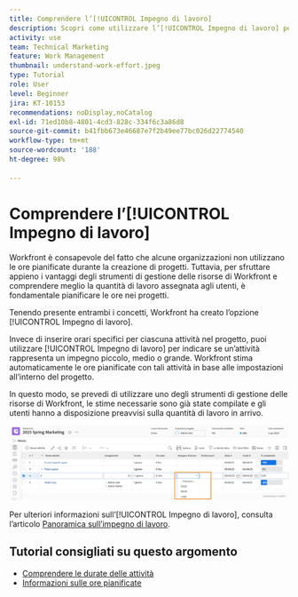 ```yaml
---
title: Comprendere l’[!UICONTROL Impegno di lavoro]
description: Scopri come utilizzare l’[!UICONTROL Impegno di lavoro] per ottenere una stima rapida delle ore pianificate nella timeline del progetto.
activity: use
team: Technical Marketing
feature: Work Management
thumbnail: understand-work-effort.jpeg
type: Tutorial
role: User
level: Beginner
jira: KT-10153
recommendations: noDisplay,noCatalog
exl-id: 71ed10b8-4801-4cd3-828c-334f6c3a86d8
source-git-commit: b41fbb673e46687e7f2b49ee77bc026d22774540
workflow-type: tm+mt
source-wordcount: '188'
ht-degree: 98%

---
```


# Comprendere l’[!UICONTROL Impegno di lavoro]

Workfront è consapevole del fatto che alcune organizzazioni non utilizzano le ore pianificate durante la creazione di progetti. Tuttavia, per sfruttare appieno i vantaggi degli strumenti di gestione delle risorse di Workfront e comprendere meglio la quantità di lavoro assegnata agli utenti, è fondamentale pianificare le ore nei progetti.

Tenendo presente entrambi i concetti, Workfront ha creato l’opzione [!UICONTROL Impegno di lavoro].

Invece di inserire orari specifici per ciascuna attività nel progetto, puoi utilizzare [!UICONTROL Impegno di lavoro] per indicare se un’attività rappresenta un impegno piccolo, medio o grande. Workfront stima automaticamente le ore pianificate con tali attività in base alle impostazioni all’interno del progetto.

In questo modo, se prevedi di utilizzare uno degli strumenti di gestione delle risorse di Workfront, le stime necessarie sono già state compilate e gli utenti hanno a disposizione preavvisi sulla quantità di lavoro in arrivo.

![Elenco attività progetto con la colonna [!UICONTROL Impegno di lavoro]](assets/planner-fund-work-effort.png)

Per ulteriori informazioni sull’[!UICONTROL Impegno di lavoro], consulta l’articolo [Panoramica sull’impegno di lavoro](https://experienceleague.adobe.com/docs/workfront/using/manage-work/tasks/task-information/work-effort.html?lang=it).

## Tutorial consigliati su questo argomento

* [Comprendere le durate delle attività](https://experienceleague.adobe.com/en/docs/workfront-learn/tutorials-workfront/manage-work/tasks/understand-task-durations)
* [Informazioni sulle ore pianificate](https://experienceleague.adobe.com/en/docs/workfront-learn/tutorials-workfront/manage-work/tasks/understand-planned-hours)
